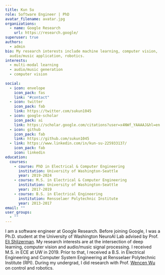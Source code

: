 ```yaml
---
title: Kun Su
role: Software Engineer | PhD
avatar_filename: avatar.jpg
organizations:
  - name: Google Research
    url: https://research.google/
superuser: true
authors:
  - admin
bio: My research interests include machine learning, computer vision,
  audio/music application, robotics.
interests:
  - multi-modal learning
  - audio/music generation
  - computer vision
  
social:
  - icon: envelope
    icon_pack: fas
    link: "#contact"
  - icon: twitter
    icon_pack: fab
    link: https://twitter.com/sukun1045
  - icon: google-scholar
    icon_pack: ai
    link: https://scholar.google.com/citations?user=x4NWf_YAAAAJ&hl=en
  - icon: github
    icon_pack: fab
    link: https://github.com/sukun1045
  - link: https://www.linkedin.com/in/kun-su-225933137/
    icon_pack: fab
    icon: linkedin
education:
  courses:
    - course: PhD in Electrical & Computer Engineering
      institution: University of Washington-Seattle
      year: 2019-2024
    - course: M.S. in Electrical & Computer Engineering
      institution: University of Washington-Seattle
      year: 2017-2019
    - course: B.S. in Electrical Engineering
      institution: Rensselaer Polytechnic Institute
      year: 2013-2017
email: ""
user_groups:
  - ""
---
```

I am a software engineer at Google Research. Before joining Google, I was a Ph.D. student at the University of Washington NeuroAI Lab advised by Prof. [Eli Shlizerman](http://faculty.washington.edu/shlizee/). My research interests are at the intersection of deep learning, computer vision and audio/music signal processing. I received M.S. in ECE at UW in 2019. Prior to that, I received a B.S. in Electrical Engineering and Computer System Engineering at Rensselaer Polytechnic Institute (RPI). During my undergrad, I did research with Prof. [Wencen Wu](https://sites.google.com/a/sjsu.edu/wencen-wu/home) on control and robotics.

